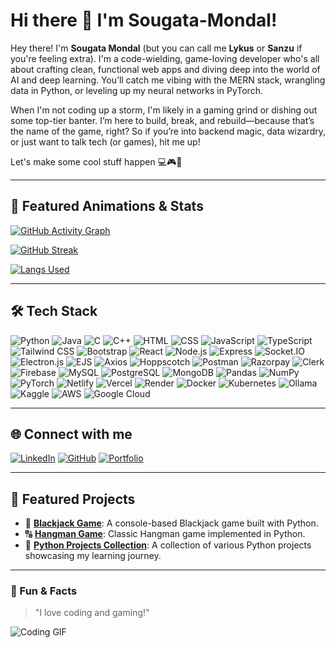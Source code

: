 # Hi there 👋 I'm Sougata-Mondal!

Hey there! I'm **Sougata Mondal** (but you can call me **Lykus** or **Sanzu** if you're feeling extra). I'm a code-wielding, game-loving developer who's all about crafting clean, functional web apps and diving deep into the world of AI and deep learning. You’ll catch me vibing with the MERN stack, wrangling data in Python, or leveling up my neural networks in PyTorch.

When I'm not coding up a storm, I'm likely in a gaming grind or dishing out some top-tier banter. I’m here to build, break, and rebuild—because that’s the name of the game, right? So if you’re into backend magic, data wizardry, or just want to talk tech (or games), hit me up!

Let's make some cool stuff happen 💻🎮🚀

---

## 🎨 Featured Animations & Stats

<!-- GitHub Contribution Graph -->
[![GitHub Activity Graph](https://github-readme-activity-graph.vercel.app/graph?username=Kisuke-Urahara-Code-Whiz&theme=tokyo-night&area=true&hide_border=true)](https://github.com/Kisuke-Urahara-Code-Whiz)

<!-- GitHub Streak Stats -->
[![GitHub Streak](https://streak-stats.demolab.com/?user=Kisuke-Urahara-Code-Whiz&theme=tokyonight&hide_border=true)](https://git.io/streak-stats)

<!-- Alternate Language Breakdown by Repo -->
[![Langs Used](https://github-profile-summary-cards.vercel.app/api/cards/repos-per-language?username=Kisuke-Urahara-Code-Whiz&theme=tokyonight)](https://github.com/vn7n24fzkq/github-profile-summary-cards)

---

## 🛠 Tech Stack
![Python](https://img.shields.io/badge/Python-3776AB?style=for-the-badge&logo=python&logoColor=white)
![Java](https://img.shields.io/badge/Java-007396?style=for-the-badge&logo=java&logoColor=white)
![C](https://img.shields.io/badge/C-00599C?style=for-the-badge&logo=c&logoColor=white)
![C++](https://img.shields.io/badge/C%2B%2B-00599C?style=for-the-badge&logo=c%2B%2B&logoColor=white)
![HTML](https://img.shields.io/badge/HTML-E34F26?style=for-the-badge&logo=html5&logoColor=white)
![CSS](https://img.shields.io/badge/CSS-1572B6?style=for-the-badge&logo=css3&logoColor=white)
![JavaScript](https://img.shields.io/badge/JavaScript-F7DF1E?style=for-the-badge&logo=javascript&logoColor=black)
![TypeScript](https://img.shields.io/badge/TypeScript-3178C6?style=for-the-badge&logo=typescript&logoColor=white)
![Tailwind CSS](https://img.shields.io/badge/Tailwind%20CSS-06B6D4?style=for-the-badge&logo=tailwindcss&logoColor=white)
![Bootstrap](https://img.shields.io/badge/Bootstrap-7952B3?style=for-the-badge&logo=bootstrap&logoColor=white)
![React](https://img.shields.io/badge/React-61DAFB?style=for-the-badge&logo=react&logoColor=black)
![Node.js](https://img.shields.io/badge/Node.js-339933?style=for-the-badge&logo=node.js&logoColor=white)
![Express](https://img.shields.io/badge/Express-000000?style=for-the-badge&logo=express&logoColor=white)
![Socket.IO](https://img.shields.io/badge/Socket.IO-010101?style=for-the-badge&logo=socketdotio&logoColor=white)
![Electron.js](https://img.shields.io/badge/Electron-47848F?style=for-the-badge&logo=electron&logoColor=white)
![EJS](https://img.shields.io/badge/EJS-51C0CF?style=for-the-badge&logo=ejs&logoColor=black)
![Axios](https://img.shields.io/badge/Axios-5A29E4?style=for-the-badge&logo=axios&logoColor=white)
![Hoppscotch](https://img.shields.io/badge/Hoppscotch-2040A1?style=for-the-badge&logo=hoppscotch&logoColor=white)
![Postman](https://img.shields.io/badge/Postman-FF6C37?style=for-the-badge&logo=postman&logoColor=white)
![Razorpay](https://img.shields.io/badge/Razorpay-02042B?style=for-the-badge&logo=razorpay&logoColor=00B9F1)
![Clerk](https://img.shields.io/badge/Clerk-3D4F9F?style=for-the-badge&logo=clerk&logoColor=white)
![Firebase](https://img.shields.io/badge/Firebase-FFCA28?style=for-the-badge&logo=firebase&logoColor=black)
![MySQL](https://img.shields.io/badge/MySQL-4479A1?style=for-the-badge&logo=mysql&logoColor=white)
![PostgreSQL](https://img.shields.io/badge/PostgreSQL-336791?style=for-the-badge&logo=postgresql&logoColor=white)
![MongoDB](https://img.shields.io/badge/MongoDB-47A248?style=for-the-badge&logo=mongodb&logoColor=white)
![Pandas](https://img.shields.io/badge/Pandas-150458?style=for-the-badge&logo=pandas&logoColor=white)
![NumPy](https://img.shields.io/badge/NumPy-013243?style=for-the-badge&logo=numpy&logoColor=white)
![PyTorch](https://img.shields.io/badge/PyTorch-EE4C2C?style=for-the-badge&logo=pytorch&logoColor=white)
![Netlify](https://img.shields.io/badge/Netlify-00C7B7?style=for-the-badge&logo=netlify&logoColor=white)
![Vercel](https://img.shields.io/badge/Vercel-000000?style=for-the-badge&logo=vercel&logoColor=white)
![Render](https://img.shields.io/badge/Render-46E3B7?style=for-the-badge&logo=render&logoColor=black)
![Docker](https://img.shields.io/badge/Docker-2496ED?style=for-the-badge&logo=docker&logoColor=white)
![Kubernetes](https://img.shields.io/badge/Kubernetes-326CE5?style=for-the-badge&logo=kubernetes&logoColor=white)
![Ollama](https://img.shields.io/badge/Ollama-000000?style=for-the-badge&logo=ollama&logoColor=white)
![Kaggle](https://img.shields.io/badge/Kaggle-20BEFF?style=for-the-badge&logo=kaggle&logoColor=white)
![AWS](https://img.shields.io/badge/AWS-232F3E?style=for-the-badge&logo=amazonaws&logoColor=white)
![Google Cloud](https://img.shields.io/badge/Google%20Cloud-4285F4?style=for-the-badge&logo=google-cloud&logoColor=white)

---

## 🌐 Connect with me
[![LinkedIn](https://img.shields.io/badge/LinkedIn-0A66C2?style=for-the-badge&logo=linkedin&logoColor=white)](https://www.linkedin.com/in/sougata-mondal-ba3430330)
[![GitHub](https://img.shields.io/badge/GitHub-181717?style=for-the-badge&logo=github&logoColor=white)](https://github.com/Kisuke-Urahara-Code-Whiz)
[![Portfolio](https://img.shields.io/badge/Portfolio-FF5722?style=for-the-badge&logo=firefox&logoColor=white)](https://codewhizlykus.netlify.app)

---

## 🚀 Featured Projects
- 🎲 [**Blackjack Game**](https://github.com/Kisuke-Urahara-Code-Whiz/Python-Projects/tree/main/Blackjack): A console-based Blackjack game built with Python.
- 🔠 [**Hangman Game**](https://github.com/Kisuke-Urahara-Code-Whiz/Python-Projects/tree/main/hangman): Classic Hangman game implemented in Python.
- 🐍 [**Python Projects Collection**](https://github.com/Kisuke-Urahara-Code-Whiz/Python-Projects.git): A collection of various Python projects showcasing my learning journey.

---

### 🎉 Fun & Facts
> "I love coding and gaming!"  

![Coding GIF](https://i.gifer.com/EHil.gif)

